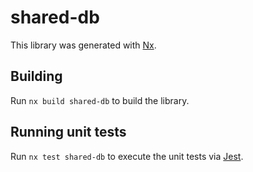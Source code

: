 # shared-db

This library was generated with [Nx](https://nx.dev).

## Building

Run `nx build shared-db` to build the library.

## Running unit tests

Run `nx test shared-db` to execute the unit tests via [Jest](https://jestjs.io).
